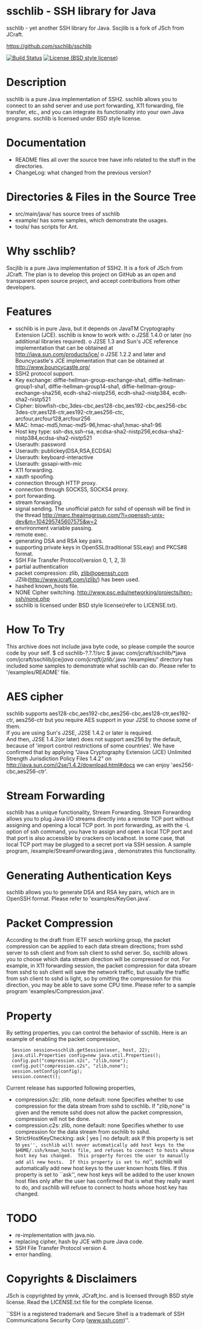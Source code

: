 sschlib - SSH library for Java 
==============================
sschlib - yet another SSH library for Java. Sscjlib is a fork of JSch from JCraft.  
  
https://github.com/sschlib/sschlib    

[![Build Status](https://travis-ci.org/sschlib/sschlib.svg?branch=master)](https://travis-ci.org/sschlib/sschlib)  [![License (BSD style license)](https://img.shields.io/badge/license-BSD-green)](https://raw.githubusercontent.com/sschlib/sschlib/master/LICENSE.txt) 

Description
===========
sschlib is a pure Java implementation of SSH2.  sschlib allows you to 
connect to an sshd server and use port forwarding, X11 forwarding, 
file transfer, etc., and you can integrate its functionality
into your own Java programs. sschlib is licensed under BSD style license.


Documentation
=============
* README files all over the source tree have info related to the stuff
  in the directories. 
* ChangeLog: what changed from the previous version?


Directories & Files in the Source Tree
======================================
* src/main/java/ has source trees of sschlib
* example/ has some samples, which demonstrate the usages.
* tools/ has scripts for Ant.


Why sschlib?
==========
Sscjlib is a pure Java implementation of SSH2. It is a fork of JSch from JCraft.
The plan is to develop this project on GitHub as an open and transparent open source project,
and accept contributions from other developers.

Features
========
* sschlib is in pure Java, but it depends on JavaTM Cryptography
  Extension (JCE).  sschlib is know to work with:
  o J2SE 1.4.0 or later (no additional libraries required).
  o J2SE 1.3 and Sun's JCE reference implementation that can be
    obtained at http://java.sun.com/products/jce/
  o J2SE 1.2.2 and later and Bouncycastle's JCE implementation that
    can be obtained at http://www.bouncycastle.org/
* SSH2 protocol support.
* Key exchange: diffie-hellman-group-exchange-sha1,
                diffie-hellman-group1-sha1,
                diffie-hellman-group14-sha1,
                diffie-hellman-group-exchange-sha256,
                ecdh-sha2-nistp256,
                ecdh-sha2-nistp384,
                ecdh-sha2-nistp521
* Cipher: blowfish-cbc,3des-cbc,aes128-cbc,aes192-cbc,aes256-cbc
          3des-ctr,aes128-ctr,aes192-ctr,aes256-ctc,
          arcfour,arcfour128,arcfour256
* MAC: hmac-md5,hmac-md5-96,hmac-sha1,hmac-sha1-96
* Host key type: ssh-dss,ssh-rsa,
                 ecdsa-sha2-nistp256,ecdsa-sha2-nistp384,ecdsa-sha2-nistp521
* Userauth: password
* Userauth: publickey(DSA,RSA,ECDSA)
* Userauth: keyboard-interactive
* Userauth: gssapi-with-mic
* X11 forwarding.
* xauth spoofing.
* connection through HTTP proxy.
* connection through SOCKS5, SOCKS4 proxy.
* port forwarding.
* stream forwarding.
* signal sending.
  The unofficial patch for sshd of openssh will be find in the thread
  http://marc.theaimsgroup.com/?l=openssh-unix-dev&m=104295745607575&w=2
* envrironment variable passing.
* remote exec.
* generating DSA and RSA key pairs.
* supporting private keys in OpenSSL(traditional SSLeay) and PKCS#8 format.
* SSH File Transfer Protocol(version 0, 1, 2, 3)
* partial authentication
* packet compression: zlib, zlib@openssh.com
  JZlib(http://www.jcraft.com/jzlib/) has been used.
* hashed known_hosts file.
* NONE Cipher switching.
  http://www.psc.edu/networking/projects/hpn-ssh/none.php
* sschlib is licensed under BSD style license(refer to LICENSE.txt).


How To Try
==========
This archive does not include java byte code, so please compile
the source code by your self.
  $ cd sschlib-?.?.?/src
  $ javac com/jcraft/sschlib/*java com/jcraft/sschlib/jce/*java com/jcraft/jzlib/*.java
'/examples/' directory has included some samples to demonstrate what 
sschlib can do.  Please refer to '/examples/README' file.


AES cipher
==========
sschlib supports aes128-cbc,aes192-cbc,aes256-cbc,aes128-ctr,aes192-ctr,
aes256-ctr but you require AES support in your J2SE to choose some of them.  
If you are using Sun's J2SE, J2SE 1.4.2 or later is required.  
And then, J2SE 1.4.2(or later) does not support aes256 by the default, 
because of 'import control restrictions of some countries'.
We have confirmed that by applying
  "Java Cryptography Extension (JCE)
  Unlimited Strength Jurisdiction Policy Files 1.4.2"
on
  http://java.sun.com/j2se/1.4.2/download.html#docs
we can enjoy 'aes256-cbc,aes256-ctr'.


Stream Forwarding
=================
sschlib has a unique functionality, Stream Forwarding.
Stream Forwarding allows you to plug Java I/O streams directly into a remote TCP
port without assigning and opening a local TCP port.
In port forwarding, as with the -L option of ssh command, you have to assign
and open a local TCP port and that port is also accessible by crackers
on localhost.  In some case, that local TCP port may be plugged to a
secret port via SSH session.
A sample program, /example/StreamForwarding.java , demonstrates
this functionality.


Generating Authentication Keys
==============================
sschlib allows you to generate DSA and RSA key pairs, which are in OpenSSH format.
Please refer to 'examples/KeyGen.java'.


Packet Compression
==================
According to the draft from IETF sesch working group, the packet
compression can be applied to each data stream directions; from sshd
server to ssh client and from ssh client to sshd server.  So, sschlib
allows you to choose which data stream direction will be compressed or not.
For example, in X11 forwarding session, the packet compression for data
stream from sshd to ssh client will save the network traffic, but
usually the traffic from ssh client to sshd is light, so by omitting
the compression for this direction, you may be able to save some CPU time.
Please refer to a sample program 'examples/Compression.java'.


Property
========
By setting properties, you can control the behavior of sschlib.
Here is an example of enabling the packet compression,

      Session session=sschlib.getSession(user, host, 22);
      java.util.Properties config=new java.util.Properties();
      config.put("compression.s2c", "zlib,none");
      config.put("compression.c2s", "zlib,none");
      session.setConfig(config);
      session.connect();

Current release has supported following properties,
* compression.s2c: zlib, none
  default: none
  Specifies whether to use compression for the data stream
  from sshd to sschlib.  If "zlib,none" is given and the remote sshd does
  not allow the packet compression, compression will not be done.
* compression.c2s: zlib, none
  default: none
  Specifies whether to use compression for the data stream
  from sschlib to sshd.
* StrictHostKeyChecking: ask | yes | no
  default: ask
  If this property is set to ``yes'', sschlib will never automatically add
  host keys to the $HOME/.ssh/known_hosts file, and refuses to connect
  to hosts whose host key has changed.  This property forces the user
  to manually add all new hosts.  If this property is set to ``no'', 
  sschlib will automatically add new host keys to the user known hosts
  files.  If this property is set to ``ask'', new  host keys will be
  added to the user known host files only after the user has confirmed 
  that is what they really want to do, and sschlib will refuse to connect 
  to hosts whose host key has changed.


TODO
====
* re-implementation with java.nio.
* replacing cipher, hash by JCE with pure Java code.
* SSH File Transfer Protocol version 4.
* error handling.


Copyrights & Disclaimers
========================
JSch is copyrighted by ymnk, JCraft,Inc. and is licensed through BSD style license.
Read the LICENSE.txt file for the complete license.



``SSH is a registered trademark and Secure Shell is a trademark of
SSH Communications Security Corp (www.ssh.com)''.

